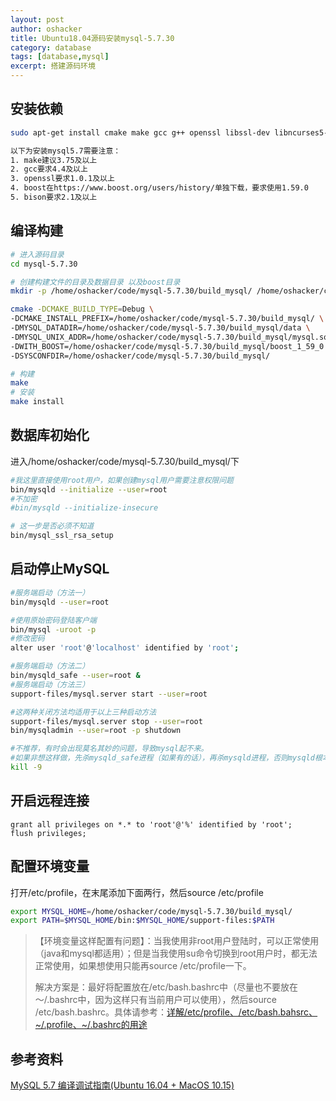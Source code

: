 ```yaml
---
layout: post 
author: oshacker
title: Ubuntu18.04源码安装mysql-5.7.30
category: database
tags: [database,mysql]
excerpt: 搭建源码环境
---
```


## 安装依赖

```bash
sudo apt-get install cmake make gcc g++ openssl libssl-dev libncurses5-dev bison

以下为安装mysql5.7需要注意：
1. make建议3.75及以上
2. gcc要求4.4及以上
3. openssl要求1.0.1及以上
4. boost在https://www.boost.org/users/history/单独下载，要求使用1.59.0
5. bison要求2.1及以上
```

## 编译构建

```bash
# 进入源码目录
cd mysql-5.7.30

# 创建构建文件的目录及数据目录 以及boost目录
mkdir -p /home/oshacker/code/mysql-5.7.30/build_mysql/ /home/oshacker/code/mysql-5.7.30/build_mysql/data /home/oshacker/code/mysql-5.7.30/build_mysql/boost_1_59_0

cmake -DCMAKE_BUILD_TYPE=Debug \
-DCMAKE_INSTALL_PREFIX=/home/oshacker/code/mysql-5.7.30/build_mysql/ \
-DMYSQL_DATADIR=/home/oshacker/code/mysql-5.7.30/build_mysql/data \
-DMYSQL_UNIX_ADDR=/home/oshacker/code/mysql-5.7.30/build_mysql/mysql.sock  \
-DWITH_BOOST=/home/oshacker/code/mysql-5.7.30/build_mysql/boost_1_59_0 \
-DSYSCONFDIR=/home/oshacker/code/mysql-5.7.30/build_mysql/

# 构建
make
# 安装
make install
```

## 数据库初始化

进入/home/oshacker/code/mysql-5.7.30/build_mysql/下

```bash
#我这里直接使用root用户，如果创建mysql用户需要注意权限问题
bin/mysqld --initialize --user=root 
#不加密
#bin/mysqld --initialize-insecure

# 这一步是否必须不知道
bin/mysql_ssl_rsa_setup
```

## 启动停止MySQL

```bash
#服务端启动（方法一）
bin/mysqld --user=root

#使用原始密码登陆客户端
bin/mysql -uroot -p
#修改密码
alter user 'root'@'localhost' identified by 'root';

#服务端启动（方法二）
bin/mysqld_safe --user=root &
#服务端启动（方法三）
support-files/mysql.server start --user=root

#这两种关闭方法均适用于以上三种启动方法
support-files/mysql.server stop --user=root
bin/mysqladmin --user=root -p shutdown

#不推荐，有时会出现莫名其妙的问题，导致mysql起不来。
#如果非想这样做，先杀mysqld_safe进程（如果有的话），再杀mysqld进程，否则mysqld根本杀不死，前者会再调起后者
kill -9 
```

## 开启远程连接

```mysql
grant all privileges on *.* to 'root'@'%' identified by 'root'; 
flush privileges;
```

## 配置环境变量

打开/etc/profile，在末尾添加下面两行，然后source /etc/profile

```bash
export MYSQL_HOME=/home/oshacker/code/mysql-5.7.30/build_mysql/
export PATH=$MYSQL_HOME/bin:$MYSQL_HOME/support-files:$PATH
```

>【环境变量这样配置有问题】：当我使用非root用户登陆时，可以正常使用（java和mysql都适用）；但是当我使用su命令切换到root用户时，都无法正常使用，如果想使用只能再source /etc/profile一下。
>
>解决方案是：最好将配置放在/etc/bash.bashrc中（尽量也不要放在～/.bashrc中，因为这样只有当前用户可以使用），然后source /etc/bash.bashrc。具体请参考：[详解/etc/profile、/etc/bash.bahsrc、~/.profile、~/.bashrc的用途](https://blog.csdn.net/jirryzhang/article/details/70833544)

## 参考资料

[MySQL 5.7 编译调试指南(Ubuntu 16.04 + MacOS 10.15)](https://www.jianshu.com/p/5ede7715ae36)







